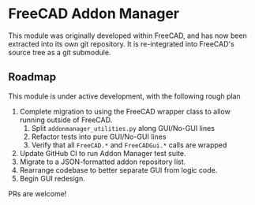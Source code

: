 # FreeCAD Addon Manager

This module was originally developed within FreeCAD, and has now been extracted into its own git repository. It is re-integrated into
FreeCAD's source tree as a git submodule.

## Roadmap

This module is under active development, with the following rough plan

1. Complete migration to using the FreeCAD wrapper class to allow running outside of FreeCAD.
   1. Split `addonmanager_utilities.py` along GUI/No-GUI lines
   2. Refactor tests into pure GUI/No-GUI lines
   3. Verify that all `FreeCAD.*` and `FreeCADGui.*` calls are wrapped
2. Update GitHub CI to run Addon Manager test suite.
3. Migrate to a JSON-formatted addon repository list.
4. Rearrange codebase to better separate GUI from logic code.
5. Begin GUI redesign.

PRs are welcome!
